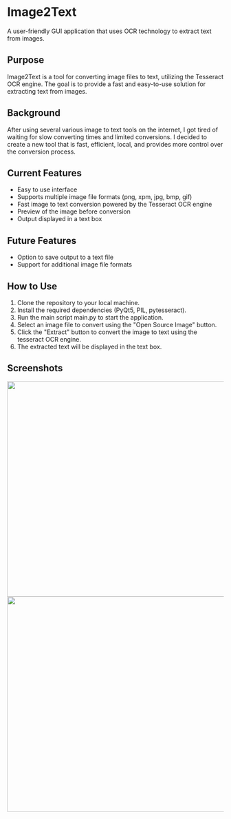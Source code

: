 # Image2Text
A user-friendly GUI application that uses OCR technology to extract text from images.

## Purpose
Image2Text is a tool for converting image files to text, utilizing the Tesseract OCR engine. The goal is to provide a fast and easy-to-use solution for extracting text from images.

## Background
After using several various image to text tools on the internet, I got tired of waiting for slow converting times and limited conversions. I decided to create a new tool that is fast, efficient, local, and provides more control over the conversion process.

## Current Features
- Easy to use interface
- Supports multiple image file formats (png, xpm, jpg, bmp, gif)
- Fast image to text conversion powered by the Tesseract OCR engine
- Preview of the image before conversion
- Output displayed in a text box

## Future Features
- Option to save output to a text file
- Support for additional image file formats

## How to Use
1) Clone the repository to your local machine.
2) Install the required dependencies (PyQt5, PIL, pytesseract).
3) Run the main script main.py to start the application.
4) Select an image file to convert using the "Open Source Image" button.
5) Click the "Extract" button to convert the image to text using the tesseract OCR engine.
6) The extracted text will be displayed in the text box.

## Screenshots
<p align="center">
  <img width="600" height="500" src="https://user-images.githubusercontent.com/77186311/224836895-c73be96a-65b5-4959-8282-f05de6e0c147.png?raw=true"/>
  <img width="600" height="500" src="https://user-images.githubusercontent.com/77186311/224837081-47eb2800-eb92-4615-9391-c9813499cb7e.png?raw=true"/>
</p>
